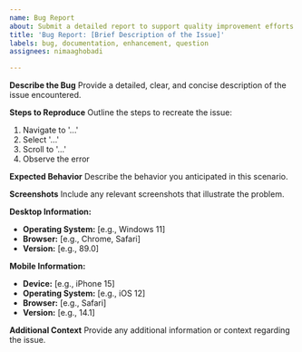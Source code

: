 ```yaml
---
name: Bug Report
about: Submit a detailed report to support quality improvement efforts.
title: 'Bug Report: [Brief Description of the Issue]'
labels: bug, documentation, enhancement, question
assignees: nimaaghobadi

---
```


**Describe the Bug**
Provide a detailed, clear, and concise description of the issue encountered.

**Steps to Reproduce**
Outline the steps to recreate the issue:
1. Navigate to '...'
2. Select '...'
3. Scroll to '...'
4. Observe the error

**Expected Behavior**
Describe the behavior you anticipated in this scenario.

**Screenshots**
Include any relevant screenshots that illustrate the problem.

**Desktop Information:**
 - **Operating System:** [e.g., Windows 11]
 - **Browser:** [e.g., Chrome, Safari]
 - **Version:** [e.g., 89.0]

**Mobile Information:**
 - **Device:** [e.g., iPhone 15]
 - **Operating System:** [e.g., iOS 12]
 - **Browser:** [e.g., Safari]
 - **Version:** [e.g., 14.1]

**Additional Context**
Provide any additional information or context regarding the issue.

